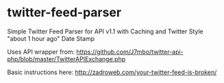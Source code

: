 twitter-feed-parser
===================

Simple Twitter Feed Parser for API v1.1 with Caching and Twitter Style "about 1 hour ago" Date Stamp

Uses API wrapper from:
https://github.com/J7mbo/twitter-api-php/blob/master/TwitterAPIExchange.php

Basic instructions here:
http://zadroweb.com/your-twitter-feed-is-broken/
